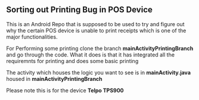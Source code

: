 <!DOCTYPE html>
<html>
<head>
	<meta charset="utf-8">
	<meta name="viewport" content="width=device-width, initial-scale=1">
</head>
<body>
  <h2>Sorting out Printing Bug in POS Device</h2>
  <p>This is an Android Repo that is supposed to be used to try and figure out why the certain POS device is unable to print receipts which is one of the major functionalities.</p>
	<p>For Performing some printing clone the branch <b>mainActivityPrintingBranch</b> and go through the code. What it does is that it has integrated all the requiremnts for printing and does some basic printing</p>
	<p>The activity which houses the logic you want to see is in <b>mainActivity.java</b> housed in <b>mainActivityPrintingBranch</b></p>
	<p>Please note this is for the device <b>Telpo TPS900</b></p>
	
</body>
</html>

